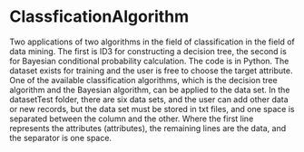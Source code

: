 # ClassficationAlgorithm
Two applications of two algorithms in the field of classification in the field of data mining. The first is ID3 for constructing a decision tree, the second is for Bayesian conditional probability calculation. The code is in Python. The dataset exists for training and the user is free to choose the target attribute.
One of the available classification algorithms, which is the decision tree algorithm and the Bayesian algorithm, can be applied to the data set. In the datasetTest folder, there are six data sets, and the user can add other data or new records, but the data set must be stored in txt files, and one space is separated between the column and the other. Where the first line represents the attributes (attributes), the remaining lines are the data, and the separator is one space.

